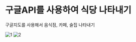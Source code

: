 # 구글API를 사용하여 식당 나타내기 
구글지도를 사용해서 음식점, 카페, 술집 나타내기

![1](https://user-images.githubusercontent.com/52282493/107230352-51fff400-6a62-11eb-9146-c400a3f8d419.gif)
![2](https://user-images.githubusercontent.com/52282493/107230480-7b208480-6a62-11eb-926b-47df048f1f40.gif)
